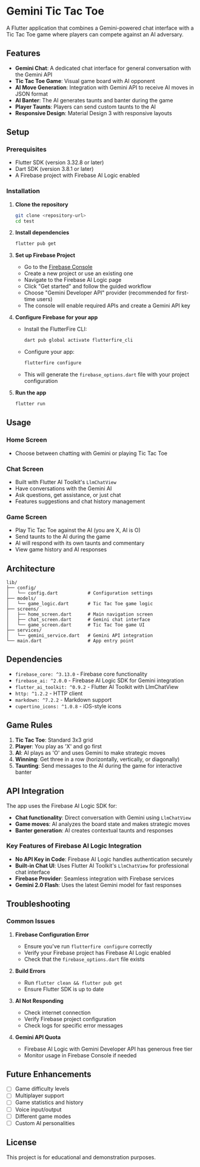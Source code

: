 # Gemini Tic Tac Toe

A Flutter application that combines a Gemini-powered chat interface with a Tic Tac Toe game where players can compete against an AI adversary.

## Features

- **Gemini Chat**: A dedicated chat interface for general conversation with the Gemini API
- **Tic Tac Toe Game**: Visual game board with AI opponent
- **AI Move Generation**: Integration with Gemini API to receive AI moves in JSON format
- **AI Banter**: The AI generates taunts and banter during the game
- **Player Taunts**: Players can send custom taunts to the AI
- **Responsive Design**: Material Design 3 with responsive layouts

## Setup

### Prerequisites

- Flutter SDK (version 3.32.8 or later)
- Dart SDK (version 3.8.1 or later)
- A Firebase project with Firebase AI Logic enabled

### Installation

1. **Clone the repository**
   ```bash
   git clone <repository-url>
   cd test
   ```

2. **Install dependencies**
   ```bash
   flutter pub get
   ```

3. **Set up Firebase Project**
   - Go to the [Firebase Console](https://console.firebase.google.com/)
   - Create a new project or use an existing one
   - Navigate to the Firebase AI Logic page
   - Click "Get started" and follow the guided workflow
   - Choose "Gemini Developer API" provider (recommended for first-time users)
   - The console will enable required APIs and create a Gemini API key

4. **Configure Firebase for your app**
   - Install the FlutterFire CLI:
     ```bash
     dart pub global activate flutterfire_cli
     ```
   - Configure your app:
     ```bash
     flutterfire configure
     ```
   - This will generate the `firebase_options.dart` file with your project configuration

5. **Run the app**
   ```bash
   flutter run
   ```

## Usage

### Home Screen
- Choose between chatting with Gemini or playing Tic Tac Toe

### Chat Screen
- Built with Flutter AI Toolkit's `LlmChatView`
- Have conversations with the Gemini AI
- Ask questions, get assistance, or just chat
- Features suggestions and chat history management

### Game Screen
- Play Tic Tac Toe against the AI (you are X, AI is O)
- Send taunts to the AI during the game
- AI will respond with its own taunts and commentary
- View game history and AI responses

## Architecture

```
lib/
├── config/
│   └── config.dart           # Configuration settings
├── models/
│   └── game_logic.dart       # Tic Tac Toe game logic
├── screens/
│   ├── home_screen.dart      # Main navigation screen
│   ├── chat_screen.dart      # Gemini chat interface
│   └── game_screen.dart      # Tic Tac Toe game UI
├── services/
│   └── gemini_service.dart   # Gemini API integration
└── main.dart                 # App entry point
```

## Dependencies

- `firebase_core: ^3.13.0` - Firebase core functionality
- `firebase_ai: ^2.0.0` - Firebase AI Logic SDK for Gemini integration
- `flutter_ai_toolkit: ^0.9.2` - Flutter AI Toolkit with LlmChatView
- `http: ^1.2.2` - HTTP client
- `markdown: ^7.2.2` - Markdown support
- `cupertino_icons: ^1.0.8` - iOS-style icons

## Game Rules

1. **Tic Tac Toe**: Standard 3x3 grid
2. **Player**: You play as 'X' and go first
3. **AI**: AI plays as 'O' and uses Gemini to make strategic moves
4. **Winning**: Get three in a row (horizontally, vertically, or diagonally)
5. **Taunting**: Send messages to the AI during the game for interactive banter

## API Integration

The app uses the Firebase AI Logic SDK for:
- **Chat functionality**: Direct conversation with Gemini using `LlmChatView`
- **Game moves**: AI analyzes the board state and makes strategic moves
- **Banter generation**: AI creates contextual taunts and responses

### Key Features of Firebase AI Logic Integration

- **No API Key in Code**: Firebase AI Logic handles authentication securely
- **Built-in Chat UI**: Uses Flutter AI Toolkit's `LlmChatView` for professional chat interface
- **Firebase Provider**: Seamless integration with Firebase services
- **Gemini 2.0 Flash**: Uses the latest Gemini model for fast responses

## Troubleshooting

### Common Issues

1. **Firebase Configuration Error**
   - Ensure you've run `flutterfire configure` correctly
   - Verify your Firebase project has Firebase AI Logic enabled
   - Check that the `firebase_options.dart` file exists

2. **Build Errors**
   - Run `flutter clean && flutter pub get`
   - Ensure Flutter SDK is up to date

3. **AI Not Responding**
   - Check internet connection
   - Verify Firebase project configuration
   - Check logs for specific error messages

4. **Gemini API Quota**
   - Firebase AI Logic with Gemini Developer API has generous free tier
   - Monitor usage in Firebase Console if needed

## Future Enhancements

- [ ] Game difficulty levels
- [ ] Multiplayer support
- [ ] Game statistics and history
- [ ] Voice input/output
- [ ] Different game modes
- [ ] Custom AI personalities

## License

This project is for educational and demonstration purposes.
